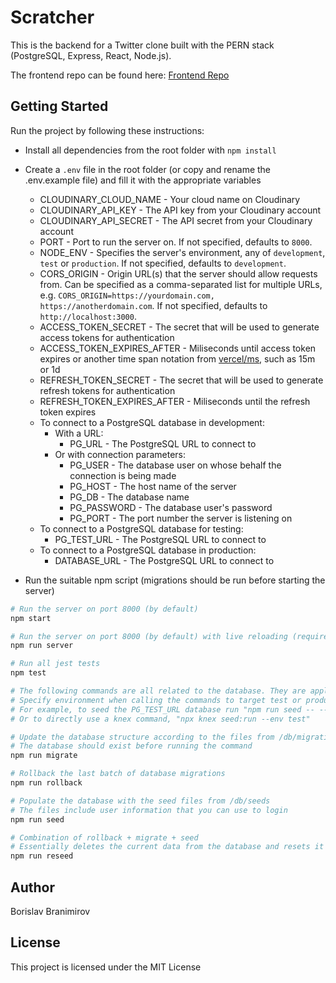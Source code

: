 # Scratcher

This is the backend for a Twitter clone built with the PERN stack (PostgreSQL, Express, React, Node.js).

The frontend repo can be found here: [Frontend Repo](https://github.com/BorislavBranimirov/scratcher-frontend)

## Getting Started

Run the project by following these instructions:

- Install all dependencies from the root folder with `npm install`
- Create a `.env` file in the root folder (or copy and rename the .env.example file) and fill it with the appropriate variables

  - CLOUDINARY_CLOUD_NAME - Your cloud name on Cloudinary
  - CLOUDINARY_API_KEY - The API key from your Cloudinary account
  - CLOUDINARY_API_SECRET - The API secret from your Cloudinary account
  - PORT - Port to run the server on. If not specified, defaults to `8000`.
  - NODE_ENV - Specifies the server's environment, any of `development`, `test` or `production`. If not specified, defaults to `development`.
  - CORS_ORIGIN - Origin URL(s) that the server should allow requests from. Can be specified as a comma-separated list for multiple URLs, e.g. `CORS_ORIGIN=https://yourdomain.com, https://anotherdomain.com`. If not specified, defaults to `http://localhost:3000`.
  - ACCESS_TOKEN_SECRET - The secret that will be used to generate access tokens for authentication
  - ACCESS_TOKEN_EXPIRES_AFTER - Miliseconds until access token expires or another time span notation from [vercel/ms](https://github.com/vercel/ms), such as 15m or 1d
  - REFRESH_TOKEN_SECRET - The secret that will be used to generate refresh tokens for authentication
  - REFRESH_TOKEN_EXPIRES_AFTER - Miliseconds until the refresh token expires
  - To connect to a PostgreSQL database in development:
    - With a URL:
      - PG_URL - The PostgreSQL URL to connect to
    - Or with connection parameters:
      - PG_USER - The database user on whose behalf the connection is being made
      - PG_HOST - The host name of the server
      - PG_DB - The database name
      - PG_PASSWORD - The database user's password
      - PG_PORT - The port number the server is listening on
  - To connect to a PostgreSQL database for testing:
    - PG_TEST_URL - The PostgreSQL URL to connect to
  - To connect to a PostgreSQL database in production:
    - DATABASE_URL - The PostgreSQL URL to connect to

- Run the suitable npm script (migrations should be run before starting the server)

```sh
# Run the server on port 8000 (by default)
npm start

# Run the server on port 8000 (by default) with live reloading (requires nodemon to be globally installed)
npm run server

# Run all jest tests
npm test

# The following commands are all related to the database. They are applied to the development database by default.
# Specify environment when calling the commands to target test or production environments.
# For example, to seed the PG_TEST_URL database run "npm run seed -- --env test"
# Or to directly use a knex command, "npx knex seed:run --env test"

# Update the database structure according to the files from /db/migrations
# The database should exist before running the command
npm run migrate

# Rollback the last batch of database migrations
npm run rollback

# Populate the database with the seed files from /db/seeds
# The files include user information that you can use to login
npm run seed

# Combination of rollback + migrate + seed
# Essentially deletes the current data from the database and resets it to an intial state from the seed files
npm run reseed
```

## Author

Borislav Branimirov

## License

This project is licensed under the MIT License
